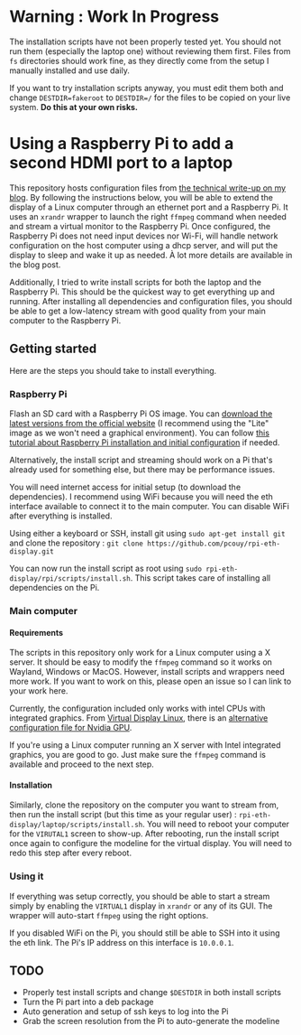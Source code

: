# Warning : Work In Progress

The installation scripts have not been properly tested yet. You should not run them (especially the laptop one) without reviewing them first. Files from `fs` directories should work fine, as they directly come from the setup I manually installed and use daily.

If you want to try installation scripts anyway, you must edit them both and change `DESTDIR=fakeroot` to `DESTDIR=/` for the files to be copied on your live system. **Do this at your own risks.**

# Using a Raspberry Pi to add a second HDMI port to a laptop

This repository hosts configuration files from [the technical write-up on my blog](https://pierre-couy.dev/tinkering/2023/03/turning-rpi-into-external-monitor-driver.html).
By following the instructions below, you will be able to extend the display of a Linux computer through an ethernet port and a Raspberry Pi. 
It uses an `xrandr` wrapper to launch the right `ffmpeg` command when needed and stream a virtual monitor to the Raspberry Pi. 
Once configured, the Raspberry Pi does not need input devices nor Wi-Fi, will handle network configuration on the host computer using a dhcp server, and will put the display to sleep and wake it up as needed. 
À lot more details are available in the blog post. 

Additionally, I tried to write install scripts for both the laptop and the Raspberry Pi. This should be the quickest way to get everything up and running. After installing all dependencies and configuration files, you should be able to get a low-latency stream with good quality from your main computer to the Raspberry Pi.

## Getting started

Here are the steps you should take to install everything.

### Raspberry Pi

Flash an SD card with a Raspberry Pi OS image. You can [download the latest versions from the official website](https://www.raspberrypi.com/software/operating-systems/) (I recommend using the "Lite" image as we won't need a graphical environment). You can follow [this tutorial about Raspberry Pi installation and initial configuration](https://www.raspberrypi.com/documentation/computers/getting-started.html) if needed.

Alternatively, the install script and streaming should work on a Pi that's already used for something else, but there may be performance issues.

You will need internet access for initial setup (to download the dependencies). I recommend using WiFi because you will need the eth interface available to connect it to the main computer. You can disable WiFi after everything is installed.

Using either a keyboard or SSH, install git using `sudo apt-get install git` and clone the repository : `git clone https://github.com/pcouy/rpi-eth-display.git` 

You can now run the install script as root using `sudo rpi-eth-display/rpi/scripts/install.sh`. This script takes care of installing all dependencies on the Pi.

### Main computer

#### Requirements

The scripts in this repository only work for a Linux computer using a X server. It should be easy to modify the `ffmpeg` command so it works on Wayland, Windows or MacOS. However, install scripts and wrappers need more work. If you want to work on this, please open an issue so I can link to your work here.

Currently, the configuration included only works with intel CPUs with integrated graphics. From [Virtual Display Linux](https://github.com/dianariyanto/virtual-display-linux), there is an [alternative configuration file for Nvidia GPU](https://github.com/dianariyanto/virtual-display-linux/issues/9#issuecomment-786389065).

If you're using a Linux computer running an X server with Intel integrated graphics, you are good to go. Just make sure the `ffmpeg` command is available and proceed to the next step.

#### Installation

Similarly, clone the repository on the computer you want to stream from, then run the install script (but this time as your regular user) : `rpi-eth-display/laptop/scripts/install.sh`. You will need to reboot your computer for the `VIRUTAL1` screen to show-up. After rebooting, run the install script once again to configure the modeline for the virtual display. You will need to redo this step after every reboot.

### Using it

If everything was setup correctly, you should be able to start a stream simply by enabling the `VIRTUAL1` display in `xrandr` or any of its GUI. The wrapper will auto-start `ffmpeg` using the right options.

If you disabled WiFi on the Pi, you should still be able to SSH into it using the eth link. The Pi's IP address on this interface is `10.0.0.1`.

## TODO

- Properly test install scripts and change `$DESTDIR` in both install scripts
- Turn the Pi part into a deb package
- Auto generation and setup of ssh keys to log into the Pi
- Grab the screen resolution from the Pi to auto-generate the modeline
